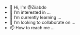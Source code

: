 - 👋 Hi, I’m @Ziiabdo
- 👀 I’m interested in ...
- 🌱 I’m currently learning ...
- 💞️ I’m looking to collaborate on ...
- 📫 How to reach me ...

<!---
Ziiabdo/Ziiabdo is a ✨ special ✨ repository because its `README.md` (this file) appears on your GitHub profile.
You can click the Preview link to take a look at your changes.
--->
